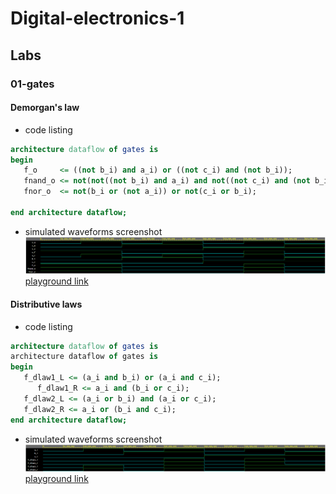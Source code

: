 # Digital-electronics-1

## Labs

### 01-gates

#### Demorgan's law
- code listing
 ```vhdl
architecture dataflow of gates is
begin
    f_o     <= ((not b_i) and a_i) or ((not c_i) and (not b_i));
    fnand_o <= not(not((not b_i) and a_i) and not((not c_i) and (not b_i)));
    fnor_o  <= not(b_i or (not a_i)) or not(c_i or b_i);

end architecture dataflow;
```
- simulated waveforms screenshot
![](images/Demorgan.png)
[playground link](https://www.edaplayground.com/x/L3Si)

#### Distributive laws
- code listing
 ```vhdl
architecture dataflow of gates is
architecture dataflow of gates is
begin
    f_dlaw1_L <= (a_i and b_i) or (a_i and c_i);
	   f_dlaw1_R <= a_i and (b_i or c_i);
    f_dlaw2_L <= (a_i or b_i) and (a_i or c_i);
    f_dlaw2_R <= a_i or (b_i and c_i);
end architecture dataflow;

```
- simulated waveforms screenshot
![](images/Dlaws.png)
[playground link](https://www.edaplayground.com/x/L3Si)


